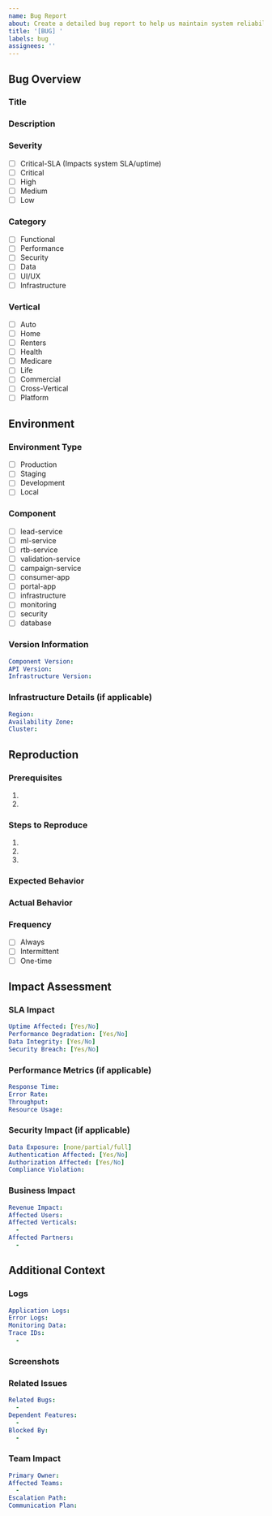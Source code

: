 ```yaml
---
name: Bug Report
about: Create a detailed bug report to help us maintain system reliability and performance
title: '[BUG] '
labels: bug
assignees: ''
---
```


## Bug Overview

### Title
<!-- Provide a clear and concise bug title -->

### Description
<!-- Provide a detailed description of the bug -->

### Severity
<!-- Select the bug severity level -->
- [ ] Critical-SLA (Impacts system SLA/uptime)
- [ ] Critical
- [ ] High
- [ ] Medium
- [ ] Low

### Category
<!-- Select the primary bug category -->
- [ ] Functional
- [ ] Performance
- [ ] Security
- [ ] Data
- [ ] UI/UX
- [ ] Infrastructure

### Vertical
<!-- Select the affected insurance vertical or platform area -->
- [ ] Auto
- [ ] Home
- [ ] Renters
- [ ] Health
- [ ] Medicare
- [ ] Life
- [ ] Commercial
- [ ] Cross-Vertical
- [ ] Platform

## Environment

### Environment Type
<!-- Select the environment where the bug was discovered -->
- [ ] Production
- [ ] Staging
- [ ] Development
- [ ] Local

### Component
<!-- Select the affected system component -->
- [ ] lead-service
- [ ] ml-service
- [ ] rtb-service
- [ ] validation-service
- [ ] campaign-service
- [ ] consumer-app
- [ ] portal-app
- [ ] infrastructure
- [ ] monitoring
- [ ] security
- [ ] database

### Version Information
```yaml
Component Version: 
API Version: 
Infrastructure Version: 
```

### Infrastructure Details (if applicable)
```yaml
Region: 
Availability Zone: 
Cluster: 
```

## Reproduction

### Prerequisites
<!-- List any required setup or conditions -->
1. 
2. 

### Steps to Reproduce
<!-- Provide detailed step-by-step reproduction instructions -->
1. 
2. 
3. 

### Expected Behavior
<!-- Describe what should happen -->

### Actual Behavior
<!-- Describe what actually happens -->

### Frequency
<!-- Select how often the bug occurs -->
- [ ] Always
- [ ] Intermittent
- [ ] One-time

## Impact Assessment

### SLA Impact
```yaml
Uptime Affected: [Yes/No]
Performance Degradation: [Yes/No]
Data Integrity: [Yes/No]
Security Breach: [Yes/No]
```

### Performance Metrics (if applicable)
```yaml
Response Time: 
Error Rate: 
Throughput: 
Resource Usage: 
```

### Security Impact (if applicable)
```yaml
Data Exposure: [none/partial/full]
Authentication Affected: [Yes/No]
Authorization Affected: [Yes/No]
Compliance Violation: 
```

### Business Impact
```yaml
Revenue Impact: 
Affected Users: 
Affected Verticals:
  - 
Affected Partners:
  - 
```

## Additional Context

### Logs
<!-- Attach or link to relevant logs -->
```yaml
Application Logs: 
Error Logs: 
Monitoring Data: 
Trace IDs:
  - 
```

### Screenshots
<!-- Attach any relevant screenshots -->

### Related Issues
```yaml
Related Bugs:
  - 
Dependent Features:
  - 
Blocked By:
  - 
```

### Team Impact
```yaml
Primary Owner: 
Affected Teams:
  - 
Escalation Path: 
Communication Plan: 
```

<!-- 
Note: For Critical-SLA bugs:
1. Immediate escalation required
2. SLA impact must be quantified
3. Attach relevant monitoring data
4. Include incident response details
-->